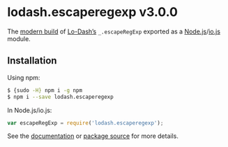 # lodash.escaperegexp v3.0.0

The [modern build](https://github.com/lodash/lodash/wiki/Build-Differences) of [Lo-Dash’s](https://lodash.com/) `_.escapeRegExp` exported as a [Node.js](http://nodejs.org/)/[io.js](https://iojs.org/) module.

## Installation

Using npm:

```bash
$ {sudo -H} npm i -g npm
$ npm i --save lodash.escaperegexp
```

In Node.js/io.js:

```js
var escapeRegExp = require('lodash.escaperegexp');
```

See the [documentation](https://lodash.com/docs#escapeRegExp) or [package source](https://github.com/lodash/lodash/blob/3.0.0-npm-packages/lodash.escaperegexp/index.js) for more details.
